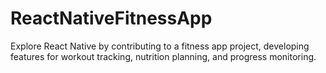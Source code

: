# ReactNativeFitnessApp
Explore React Native by contributing to a fitness app project, developing features for workout tracking, nutrition planning, and progress monitoring.
